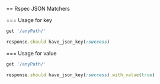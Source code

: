 == Rspec JSON Matchers

=== Usage for key

```ruby
get '/anyPath/'

response.should have_json_key(:success)
```

=== Usage for value

```ruby
get '/anyPath/'

response.should have_json_key(:success).with_value(true)
```